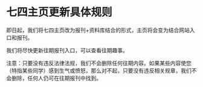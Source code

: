 # 七四主页更新具体规则

即日起，我们将七四主页改为报刊+资料库结合的形式，主页将会变为结合网站入口和报刊。

我们将尽快更新往期报刊入口，可以查看往期趣事。

注意：只要没有违反法律法规，我们不会删除任何往期内容。如果某些内容使您（特指某些同学）感到生气或愤怒，那么对不起，只要没有违反相关规章，我们不会删除，任何人仍可在往期报刊中找到。